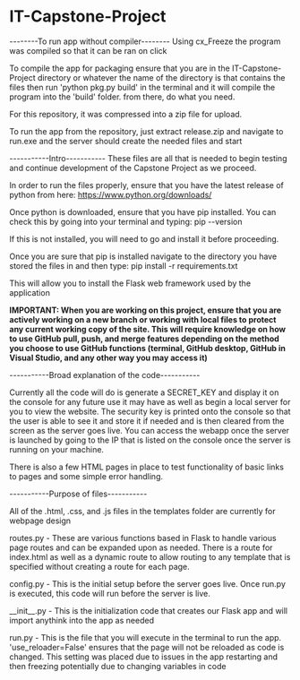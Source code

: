 # IT-Capstone-Project
--------To run app without compiler--------
Using cx_Freeze the program was compiled so that it can be ran on click

To compile the app for packaging ensure that you are in the IT-Capstone-Project directory or whatever the name of the directory is that contains the files then run 'python pkg.py build' in the terminal and it will compile the program into the 'build' folder. from there, do what you need.

For this repository, it was compressed into a zip file for upload.

To run the app from the repository, just extract release.zip and navigate to run.exe and the server should create the needed files and start

-----------Intro-----------
These files are all that is needed to begin testing and continue development of the Capstone Project as we proceed. 

In order to run the files properly, ensure that you have the latest release of python from here: https://www.python.org/downloads/

Once python is downloaded, ensure that you have pip installed. You can check this by going into your terminal and typing: pip --version

If this is not installed, you will need to go and install it before proceeding.

Once you are sure that pip is installed navigate to the directory you have stored the files in and then type: pip install -r requirements.txt

This will allow you to install the Flask web framework used by the application

__IMPORTANT: When you are working on this project, ensure that you are actively working on a new branch or working with local files to protect any current working copy of the site. This will require knowledge on how to use GitHub pull, push, and merge features depending on the method you choose to use GitHub functions (terminal, GitHub desktop, GitHub in Visual Studio, and any other way you may access it)__

-----------Broad explanation of the code-----------

Currently all the code will do is generate a SECRET_KEY and display it on the console for any future use it may have as well as begin a local server for you to view the website. The security key is printed onto the console so that the user is able to see it and store it if needed and is then cleared from the screen as the server goes live. You can access the webapp once the server is launched by going to the IP that is listed on the console once the server is running on your machine.

There is also a few HTML pages in place to test functionality of basic links to pages and some simple error handling.

-----------Purpose of files-----------

All of the .html, .css, and .js files in the templates folder are currently for webpage design

routes.py - These are various functions based in Flask to handle various page routes and can be expanded upon as needed. There is a route for index.html as well as a dynamic route to allow routing to any template that is specified without creating a route for each page.

config.py - This is the initial setup before the server goes live. Once run.py is executed, this code will run before the server is live.

\_\_init__.py - This is the initialization code that creates our Flask app and will import anythink into the app as needed

run.py - This is the file that you will execute in the terminal to run the app. 'use_reloader=False' ensures that the page will not be reloaded as code is changed. This setting was placed due to issues in the app restarting and then freezing potentially due to changing variables in code


